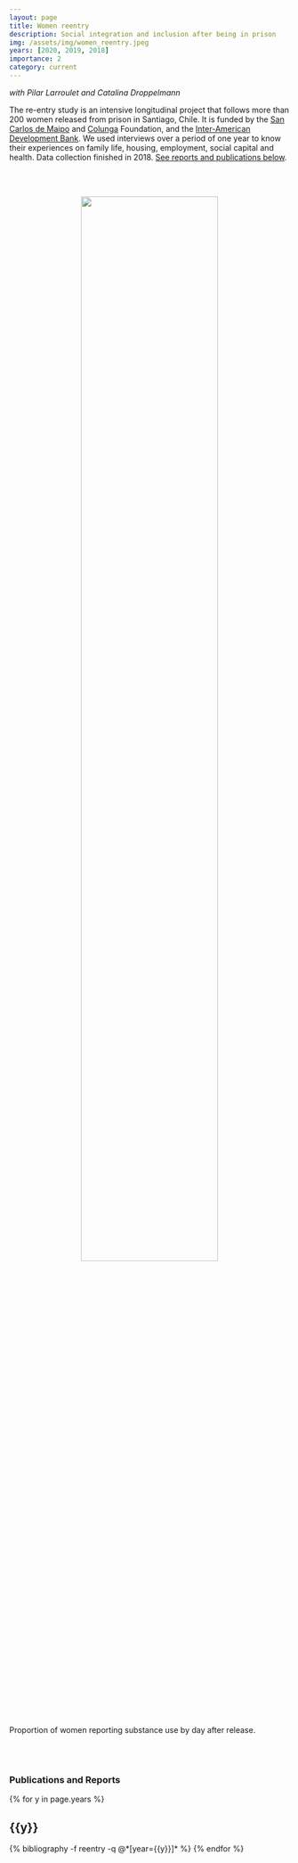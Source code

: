 ```yaml
---
layout: page
title: Women reentry
description: Social integration and inclusion after being in prison
img: /assets/img/women_reentry.jpeg
years: [2020, 2019, 2018]
importance: 2
category: current
---
```


*with Pilar Larroulet and Catalina Droppelmann*

The re-entry study is an intensive longitudinal project that follows more than 200 women released from prison in Santiago, Chile. It is funded by the [San Carlos de Maipo](http://www.fsancarlos.cl/) and [Colunga](https://www.fundacioncolunga.org/) Foundation, and the [Inter-American Development Bank](http://www.iadb.org/). We used interviews over a period of one year to know their experiences on  family life, housing, employment, social capital and health. Data collection finished in 2018. [See reports and publications below](#publications-and-reports).

<br/><br/>

<p align='center'>
    <img style="width: 70%; height: 70%" src="{{ site.baseurl }}/assets/img/reentry.png" alt="" title="example image"/>
</p>
<div class="col three caption">
    Proportion of women reporting substance use by day after release.
</div>

<br/><br/>

### Publications and Reports

<div class="publications">

{% for y in page.years %}
  <h2 class="year">{{y}}</h2>
  {% bibliography -f reentry -q @*[year={{y}}]* %}
{% endfor %}

</div>
